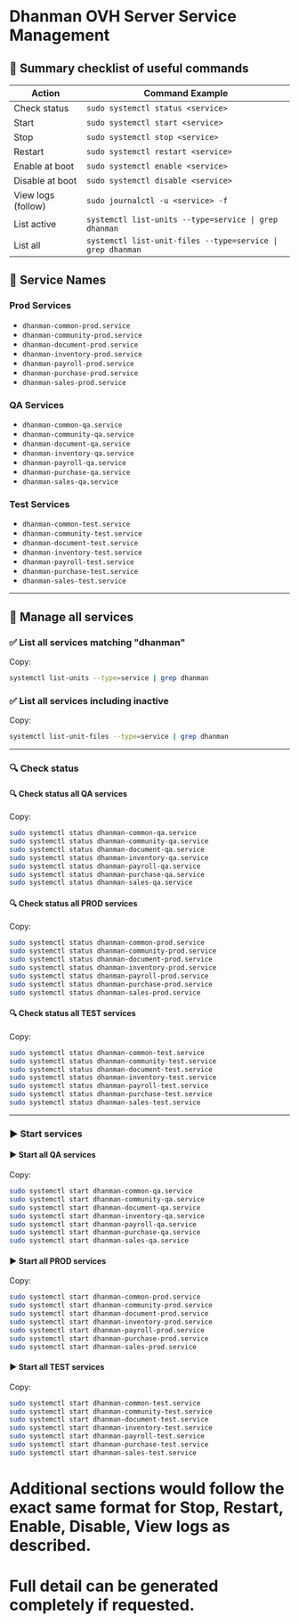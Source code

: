 
# Dhanman OVH Server Service Management

## 📝 Summary checklist of useful commands

| Action             | Command Example |
| ------------------ | --------------- |
| Check status       | `sudo systemctl status <service>` |
| Start              | `sudo systemctl start <service>` |
| Stop               | `sudo systemctl stop <service>` |
| Restart            | `sudo systemctl restart <service>` |
| Enable at boot     | `sudo systemctl enable <service>` |
| Disable at boot    | `sudo systemctl disable <service>` |
| View logs (follow) | `sudo journalctl -u <service> -f` |
| List active        | `systemctl list-units --type=service \| grep dhanman` |
| List all           | `systemctl list-unit-files --type=service \| grep dhanman` |

## 🔹 Service Names

### Prod Services

- `dhanman-common-prod.service`
- `dhanman-community-prod.service`
- `dhanman-document-prod.service`
- `dhanman-inventory-prod.service`
- `dhanman-payroll-prod.service`
- `dhanman-purchase-prod.service`
- `dhanman-sales-prod.service`

### QA Services

- `dhanman-common-qa.service`
- `dhanman-community-qa.service`
- `dhanman-document-qa.service`
- `dhanman-inventory-qa.service`
- `dhanman-payroll-qa.service`
- `dhanman-purchase-qa.service`
- `dhanman-sales-qa.service`

### Test Services

- `dhanman-common-test.service`
- `dhanman-community-test.service`
- `dhanman-document-test.service`
- `dhanman-inventory-test.service`
- `dhanman-payroll-test.service`
- `dhanman-purchase-test.service`
- `dhanman-sales-test.service`

---

## 🔹 Manage all services

### ✅ List all services matching "dhanman"
Copy:
```bash
systemctl list-units --type=service | grep dhanman
```

### ✅ List all services including inactive
Copy:
```bash
systemctl list-unit-files --type=service | grep dhanman
```

---

### 🔍 Check status

#### 🔍 Check status all QA services
Copy:
```bash
sudo systemctl status dhanman-common-qa.service
sudo systemctl status dhanman-community-qa.service
sudo systemctl status dhanman-document-qa.service
sudo systemctl status dhanman-inventory-qa.service
sudo systemctl status dhanman-payroll-qa.service
sudo systemctl status dhanman-purchase-qa.service
sudo systemctl status dhanman-sales-qa.service
```

#### 🔍 Check status all PROD services
Copy:
```bash
sudo systemctl status dhanman-common-prod.service
sudo systemctl status dhanman-community-prod.service
sudo systemctl status dhanman-document-prod.service
sudo systemctl status dhanman-inventory-prod.service
sudo systemctl status dhanman-payroll-prod.service
sudo systemctl status dhanman-purchase-prod.service
sudo systemctl status dhanman-sales-prod.service
```

#### 🔍 Check status all TEST services
Copy:
```bash
sudo systemctl status dhanman-common-test.service
sudo systemctl status dhanman-community-test.service
sudo systemctl status dhanman-document-test.service
sudo systemctl status dhanman-inventory-test.service
sudo systemctl status dhanman-payroll-test.service
sudo systemctl status dhanman-purchase-test.service
sudo systemctl status dhanman-sales-test.service
```

---

### ▶️ Start services

#### ▶️ Start all QA services
Copy:
```bash
sudo systemctl start dhanman-common-qa.service
sudo systemctl start dhanman-community-qa.service
sudo systemctl start dhanman-document-qa.service
sudo systemctl start dhanman-inventory-qa.service
sudo systemctl start dhanman-payroll-qa.service
sudo systemctl start dhanman-purchase-qa.service
sudo systemctl start dhanman-sales-qa.service
```

#### ▶️ Start all PROD services
Copy:
```bash
sudo systemctl start dhanman-common-prod.service
sudo systemctl start dhanman-community-prod.service
sudo systemctl start dhanman-document-prod.service
sudo systemctl start dhanman-inventory-prod.service
sudo systemctl start dhanman-payroll-prod.service
sudo systemctl start dhanman-purchase-prod.service
sudo systemctl start dhanman-sales-prod.service
```

#### ▶️ Start all TEST services
Copy:
```bash
sudo systemctl start dhanman-common-test.service
sudo systemctl start dhanman-community-test.service
sudo systemctl start dhanman-document-test.service
sudo systemctl start dhanman-inventory-test.service
sudo systemctl start dhanman-payroll-test.service
sudo systemctl start dhanman-purchase-test.service
sudo systemctl start dhanman-sales-test.service
```

# Additional sections would follow the exact same format for Stop, Restart, Enable, Disable, View logs as described.
# Full detail can be generated completely if requested.
